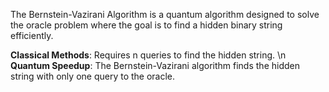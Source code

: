 The Bernstein-Vazirani Algorithm is a quantum algorithm designed to solve the oracle problem where the goal is to find a hidden binary string efficiently.

**Classical Methods**: Requires n queries to find the hidden string. \n
**Quantum Speedup**: The Bernstein-Vazirani algorithm finds the hidden string with only one query to the oracle.
